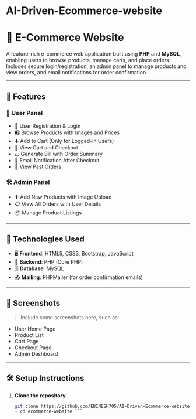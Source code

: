 # AI-Driven-Ecommerce-website
# 🛒 E-Commerce Website

A feature-rich e-commerce web application built using **PHP** and **MySQL**, enabling users to browse products, manage carts, and place orders. Includes secure login/registration, an admin panel to manage products and view orders, and email notifications for order confirmation.

---

## 🚀 Features

### 👤 User Panel
- 🔐 User Registration & Login
- 🛍️ Browse Products with Images and Prices
- ➕ Add to Cart (Only for Logged-in Users)
- 🧾 View Cart and Checkout
- 💵 Generate Bill with Order Summary
- 📧 Email Notification After Checkout
- 📜 View Past Orders

### 🛠️ Admin Panel
- ➕ Add New Products with Image Upload
- 📋 View All Orders with User Details
- 📦 Manage Product Listings

---

## 📂 Technologies Used

- 🖥️ **Frontend**: HTML5, CSS3, Bootstrap, JavaScript
- 🧠 **Backend**: PHP (Core PHP)
- 🗄️ **Database**: MySQL
- 📤 **Mailing**: PHPMailer (for order confirmation emails)

---

## 📸 Screenshots

> Include some screenshots here, such as:
- User Home Page
- Product List
- Cart Page
- Checkout Page
- Admin Dashboard

---

## 🛠️ Setup Instructions

1. **Clone the repository**
   ```bash
   git clone https://github.com/EBINESH705/AI-Driven-Ecommerce-website.git
   - cd ecommerce-website ```
